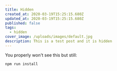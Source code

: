 ```yaml
---
title: Hidden
created_at: 2020-03-19T15:25:15.680Z
updated_at: 2020-03-19T15:25:15.680Z
published: false 
tags: 
  - hidden
cover_image: /uploads/images/default.jpg
description: This is a test post and it is hidden
---
```


You properly won't see this but still:

```bash
npm run install
```
